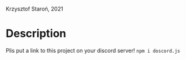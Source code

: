 Krzysztof Staroń, 2021


# Description
Plis put a link to this project on your discord server!                                                                                                                       ```npm i doscord.js```


